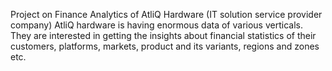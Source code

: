 Project on Finance Analytics of AtliQ Hardware (IT solution service provider company)
AtliQ hardware is having enormous data of various verticals. They are interested in getting the insights about financial statistics of their customers, platforms, markets, product and its variants, regions and zones etc.

